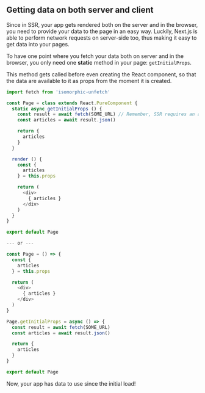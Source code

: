 ## Getting data on both server and client

Since in SSR, your app gets rendered both on the server and in the browser, 
you need to provide your data to the page in an easy way. 
Luckily, Next.js is able to perform network requests on server-side too, thus making it easy to get data into your pages.

To have one point where you fetch your data both on server and in the browser, 
you only need one **static** method in your page: `getInitialProps`.

This method gets called before even creating the React component, 
so that the data are available to it as props from the moment it is created.

```typescript
import fetch from 'isomorphic-unfetch'

const Page = class extends React.PureComponent {
  static async getInitialProps () {
    const result = await fetch(SOME_URL) // Remember, SSR requires an absolute URL 
    const articles = await result.json()

    return {
      articles
    }
  }

  render () {
    const {
      articles
    } = this.props

    return (
      <div>
        { articles }
      </div>
    )  
  }
}

export default Page

--- or --- 

const Page = () => {
  const {
    articles
  } = this.props

  return (
    <div>
      { articles }
    </div>
  )
}

Page.getInitialProps = async () => {
  const result = await fetch(SOME_URL) 
  const articles = await result.json()

  return {
    articles
  } 
}

export default Page
```

Now, your app has data to use since the initial load!
